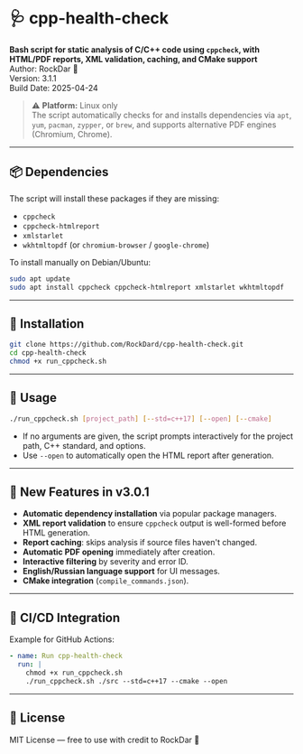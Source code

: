 # 🩺 cpp-health-check

**Bash script for static analysis of C/C++ code using `cppcheck`, with HTML/PDF reports, XML validation, caching, and CMake support**  
Author: RockDar 🫡  
Version: 3.1.1  
Build Date: 2025-04-24

> ⚠️ **Platform:** Linux only  
> The script automatically checks for and installs dependencies via `apt`, `yum`, `pacman`, `zypper`, or `brew`, and supports alternative PDF engines (Chromium, Chrome).

---

## 📦 Dependencies

The script will install these packages if they are missing:

- `cppcheck`  
- `cppcheck-htmlreport`  
- `xmlstarlet`  
- `wkhtmltopdf` (or `chromium-browser` / `google-chrome`)

To install manually on Debian/Ubuntu:

```bash
sudo apt update
sudo apt install cppcheck cppcheck-htmlreport xmlstarlet wkhtmltopdf
```

---

## 📁 Installation

```bash
git clone https://github.com/RockDard/cpp-health-check.git
cd cpp-health-check
chmod +x run_cppcheck.sh
```

---

## 🚀 Usage

```bash
./run_cppcheck.sh [project_path] [--std=c++17] [--open] [--cmake]
```

- If no arguments are given, the script prompts interactively for the project path, C++ standard, and options.  
- Use `--open` to automatically open the HTML report after generation.  

---

## 🧪 New Features in v3.0.1

- **Automatic dependency installation** via popular package managers.  
- **XML report validation** to ensure `cppcheck` output is well-formed before HTML generation.  
- **Report caching**: skips analysis if source files haven't changed.  
- **Automatic PDF opening** immediately after creation.  
- **Interactive filtering** by severity and error ID.  
- **English/Russian language support** for UI messages.  
- **CMake integration** (`compile_commands.json`).

---

## 🔧 CI/CD Integration

Example for GitHub Actions:

```yaml
- name: Run cpp-health-check
  run: |
    chmod +x run_cppcheck.sh
    ./run_cppcheck.sh ./src --std=c++17 --cmake --open
```

---

## 📄 License

MIT License — free to use with credit to RockDar 🫡
